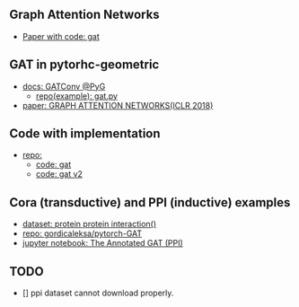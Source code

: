 ## Graph Attention Networks
- [Paper with code: gat](https://paperswithcode.com/paper/graph-attention-networks)

## GAT in pytorhc-geometric
- [docs: GATConv @PyG](https://pytorch-geometric.readthedocs.io/en/latest/modules/nn.html#torch_geometric.nn.conv.GATConv)
    - [repo(example): gat.py](https://github.com/pyg-team/pytorch_geometric/blob/master/examples/gat.py)
- [paper: GRAPH ATTENTION NETWORKS(ICLR 2018)](https://arxiv.org/pdf/1710.10903.pdf)

## Code with implementation
- [repo: ](https://github.com/labmlai/annotated_deep_learning_paper_implementations)
    - [code: gat](https://nn.labml.ai/graphs/gat/index.html)
    - [code: gat v2](https://nn.labml.ai/graphs/gatv2/experiment.html)

## Cora (transductive) and PPI (inductive) examples
- [dataset: protein protein interaction()](https://paperswithcode.com/dataset/ppi)
- [repo: gordicaleksa/pytorch-GAT](https://github.com/gordicaleksa/pytorch-GAT)
- [jupyter notebook: The Annotated GAT (PPI)](https://github.com/gordicaleksa/pytorch-GAT/blob/main/The%20Annotated%20GAT%20(PPI).ipynb)

## TODO
- [] ppi dataset cannot download properly. 

